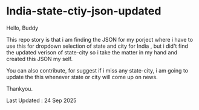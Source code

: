 # India-state-ctiy-json-updated

Hello, Buddy

This repo story is that i am finding the JSON for my porject where i have to use this for dropdown selection of state and city for India , but i did't find the updated verison of state-city so i take the matter in my hand and created this JSON my self.

You can also contribute, for suggest if i miss any state-city, i am going to update the this whenever state or city will come up on news. 

Thankyou.

Last Updated : 24 Sep 2025

